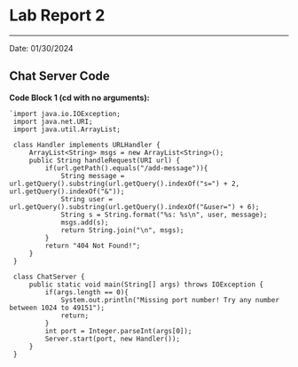 # Lab Report 2
---
Date: 01/30/2024

## Chat Server Code

**Code Block 1 (cd with no arguments):**

	`import java.io.IOException;
     import java.net.URI;
     import java.util.ArrayList;

     class Handler implements URLHandler {
         ArrayList<String> msgs = new ArrayList<String>();
         public String handleRequest(URI url) {
             if(url.getPath().equals("/add-message")){
                 String message = url.getQuery().substring(url.getQuery().indexOf("s=") + 2, url.getQuery().indexOf("&"));
                 String user = url.getQuery().substring(url.getQuery().indexOf("&user=") + 6);
                 String s = String.format("%s: %s\n", user, message);
                 msgs.add(s);
                 return String.join("\n", msgs);
             }
             return "404 Not Found!";
         }
     }

     class ChatServer {
         public static void main(String[] args) throws IOException {
             if(args.length == 0){
                 System.out.println("Missing port number! Try any number between 1024 to 49151");
                 return;
             }
             int port = Integer.parseInt(args[0]);
             Server.start(port, new Handler());
         }
     }


